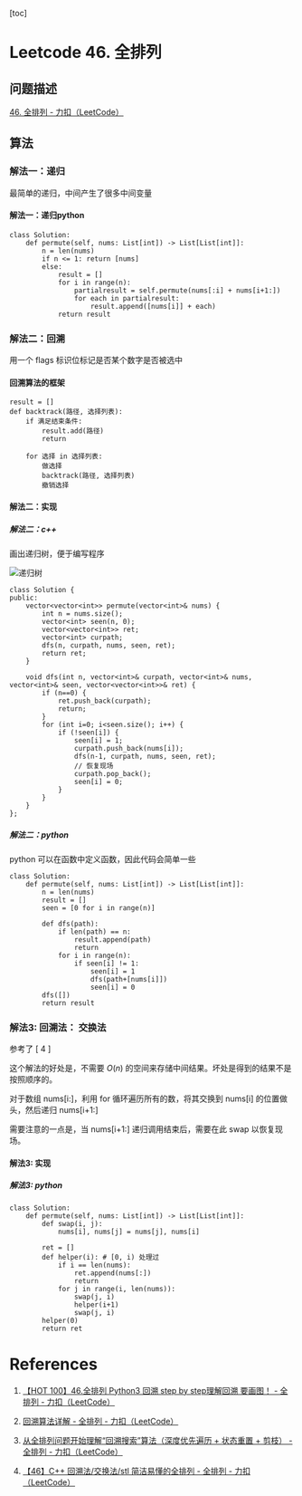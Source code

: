 
[toc]

# Leetcode 46. 全排列

## 问题描述

[46. 全排列 - 力扣（LeetCode）](https://leetcode-cn.com/problems/permutations/)

## 算法

### 解法一：递归

最简单的递归，中间产生了很多中间变量

#### 解法一：递归python

```
class Solution:
    def permute(self, nums: List[int]) -> List[List[int]]:
        n = len(nums)
        if n <= 1: return [nums]
        else:
            result = []
            for i in range(n):
                partialresult = self.permute(nums[:i] + nums[i+1:])
                for each in partialresult:
                    result.append([nums[i]] + each)
            return result
```

### 解法二：回溯

用一个 flags 标识位标记是否某个数字是否被选中

#### 回溯算法的框架

```
result = []
def backtrack(路径, 选择列表):
    if 满足结束条件:
        result.add(路径)
        return
    
    for 选择 in 选择列表:
        做选择
        backtrack(路径, 选择列表)
        撤销选择
```

#### 解法二：实现

##### 解法二：c++

画出递归树，便于编写程序

![递归树](https://gitee.com/EdwardElric_1683260718/picture_bed/raw/master/img/20200621152843.png)

```
class Solution {
public:
    vector<vector<int>> permute(vector<int>& nums) {
        int n = nums.size();
        vector<int> seen(n, 0);
        vector<vector<int>> ret;
        vector<int> curpath;
        dfs(n, curpath, nums, seen, ret);
        return ret;
    }
    
    void dfs(int n, vector<int>& curpath, vector<int>& nums, vector<int>& seen, vector<vector<int>>& ret) {
        if (n==0) {
            ret.push_back(curpath);
            return;
        }
        for (int i=0; i<seen.size(); i++) {
            if (!seen[i]) {
                seen[i] = 1;
                curpath.push_back(nums[i]);
                dfs(n-1, curpath, nums, seen, ret);
                // 恢复现场
                curpath.pop_back();
                seen[i] = 0;
            }
        }
    }
};
```

##### 解法二：python

python 可以在函数中定义函数，因此代码会简单一些

```
class Solution:
    def permute(self, nums: List[int]) -> List[List[int]]:
        n = len(nums)
        result = []
        seen = [0 for i in range(n)]
        
        def dfs(path):
            if len(path) == n:
                result.append(path)
                return 
            for i in range(n):
                if seen[i] != 1:
                    seen[i] = 1
                    dfs(path+[nums[i]])
                    seen[i] = 0
        dfs([])
        return result
```

### 解法3: 回溯法： 交换法

参考了 [ 4 ]

这个解法的好处是，不需要 $O(n)$ 的空间来存储中间结果。坏处是得到的结果不是按照顺序的。

对于数组 nums[i:]，利用 for 循环遍历所有的数，将其交换到 nums[i] 的位置做头，然后递归 nums[i+1:]

需要注意的一点是，当 nums[i+1:] 递归调用结束后，需要在此 swap 以恢复现场。

#### 解法3: 实现

##### 解法3: python

```
class Solution:
    def permute(self, nums: List[int]) -> List[List[int]]:
        def swap(i, j):
            nums[i], nums[j] = nums[j], nums[i]

        ret = []
        def helper(i): # [0, i) 处理过
            if i == len(nums):
                ret.append(nums[:])
                return 
            for j in range(i, len(nums)):
                swap(j, i)
                helper(i+1)
                swap(j, i)
        helper(0)
        return ret
```

# References

1. [【HOT 100】46.全排列 Python3 回溯 step by step理解回溯 要画图！ - 全排列 - 力扣（LeetCode）](https://leetcode-cn.com/problems/permutations/solution/hot-100-46quan-pai-lie-python3-hui-su-step-by-step/)

2. [回溯算法详解 - 全排列 - 力扣（LeetCode）](https://leetcode-cn.com/problems/permutations/solution/hui-su-suan-fa-xiang-jie-by-labuladong-2/)

3. [从全排列问题开始理解“回溯搜索”算法（深度优先遍历 + 状态重置 + 剪枝） - 全排列 - 力扣（LeetCode）](https://leetcode-cn.com/problems/permutations/solution/hui-su-suan-fa-python-dai-ma-java-dai-ma-by-liweiw/)

4. [【46】C++ 回溯法/交换法/stl 简洁易懂的全排列 - 全排列 - 力扣（LeetCode）](https://leetcode-cn.com/problems/permutations/solution/c-hui-su-fa-jiao-huan-fa-stl-jian-ji-yi-dong-by-sm/)